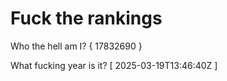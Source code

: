 # Fuck the rankings

Who the hell am I?
{ 17832690 }

What fucking year is it?
[ 2025-03-19T13:46:40Z ]
